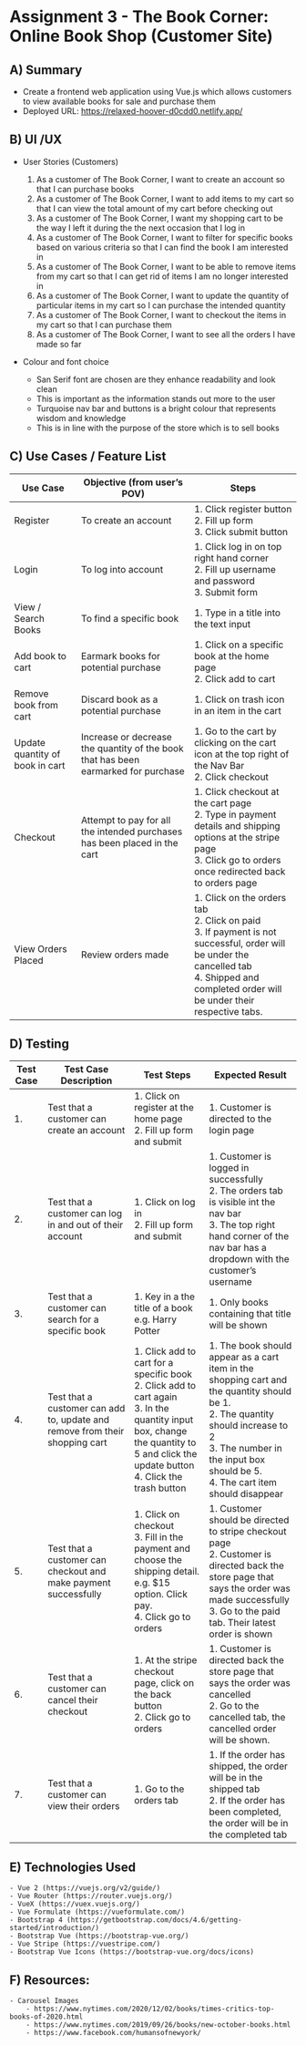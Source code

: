# Assignment 3 - The Book Corner: Online Book Shop (Customer Site)


## A) Summary
- Create a frontend web application using Vue.js which allows customers to view available books for sale and purchase them
- Deployed URL: https://relaxed-hoover-d0cdd0.netlify.app/


## B) UI /UX
- User Stories (Customers)
    1. As a customer of The Book Corner, I want to create an account so that I can purchase books
    2. As a customer of The Book Corner, I want to add items to my cart so that I can view the total amount of my cart before checking out
    3. As a customer of The Book Corner, I want my shopping cart to be the way I left it during the the next occasion that I log in
    4. As a customer of The Book Corner, I want to filter for specific books based on various criteria so that I can find the book I am interested in
    5. As a customer of The Book Corner, I want to be able to remove items from my cart so that I can get rid of items I am no longer interested in
    6. As a customer of The Book Corner, I want to update the quantity of particular items in my cart so I can purchase the intended quantity
    7. As a customer of The Book Corner, I want to checkout the items in my cart so that I can purchase them
    8. As a customer of The Book Corner,  I want to see all the orders I have made so far

- Colour and font choice
    - San Serif font are chosen are they enhance readability and look clean
    - This is important as the information stands out more to the user
    - Turquoise nav bar and buttons is a bright colour that represents wisdom and knowledge
    - This is in line with the purpose of the store which is to sell books


## C) Use Cases / Feature List
|Use Case                         |Objective (from user’s POV)                                                         |Steps                                                                                                                                                                                                                                      |
|---------------------------------------|------------------------------------------------------------------------------------------|-------------------------------------------------------------------------------------------------------------------------------------------------------------------------------------------------------------------------------------------------|
|Register                         |To create an account                                                                |1. Click register button<br>2. Fill up form <br>3. Click submit button                                                                                                                                         |
|Login                            |To log into account                                                                 |1. Click log in on top right hand corner<br>2. Fill up username and password <br>3. Submit form                                                                                                                |
|View / Search Books              |To find a specific book                                                             |1. Type in a title into the text input                                                                                                                                                                                                     |
|Add book to cart                 |Earmark books for potential  purchase                                               |1. Click on a specific book at the home page<br>2. Click add to cart                                                                                                                                                         |
|Remove book from cart            |Discard book as a potential purchase                                                |1. Click on trash icon in an item in the cart                                                                                                                                                                                              |
|Update quantity of book in cart  |Increase or decrease the quantity of the book that has been earmarked for purchase  |1. Go to the cart by clicking on the cart icon at the top right of the Nav Bar<br>2. Click checkout                                                                                                                          |
|Checkout                         |Attempt to pay for all the intended purchases has been placed in the cart           |1. Click checkout at the cart page<br>2. Type in payment details and shipping options at the stripe page<br>3. Click go to orders once redirected back to orders page                                          |
|View Orders Placed               |Review orders made                                                                  |1. Click on the orders tab<br>2. Click on paid<br>3. If payment is not successful, order will be under the cancelled tab<br>4. Shipped and completed order will be under their respective tabs.  |


## D) Testing
|Test Case  |Test Case Description                                                        |Test Steps                                                                                                                                                                                                                                                      |Expected Result                                                                                                                                                                                                                                                                        |
|-----------------|-----------------------------------------------------------------------------------|----------------------------------------------------------------------------------------------------------------------------------------------------------------------------------------------------------------------------------------------------------------------|---------------------------------------------------------------------------------------------------------------------------------------------------------------------------------------------------------------------------------------------------------------------------------------------|
|1.         |Test that a customer can create an account                                   |1. Click on register at the home page<br>2. Fill up form and submit                                                                                                                                                                               |1. Customer is directed to the login page                                                                                                                                                                                                                                              |
|2.         |Test that a customer can log in and out of their account                     |1. Click on log in<br>2. Fill up form and submit                                                                                                                                                                                                  |1. Customer is logged in successfully<br>2. The orders tab is visible int the nav bar<br>3. The top right hand corner of the nav bar has a dropdown with the customer’s username                                                                           |
|3.         |Test that a customer can search for a specific book                          |1. Key in a the title of a book e.g. Harry Potter                                                                                                                                                                                                               |1. Only books containing that title will be shown                                                                                                                                                                                                                                      |
|4.         |Test that a customer can add to, update and remove from their shopping cart  |1. Click add to cart for a specific book<br>2. Click add to cart again<br>3. In the quantity input box, change the quantity to 5 and click the update button<br>4. Click the trash button  |1. The book should appear as a cart item in the shopping cart and the quantity should be 1.<br>2.  The quantity should increase to 2<br>3. The number in the input box should be 5. <br>4. The cart item should disappear  |
|5.         |Test that a customer can checkout and make payment successfully              |1. Click on checkout<br>3. Fill in the payment and choose the shipping detail. e.g. $15 option. Click pay.<br>4. Click go to orders                                                                                        |1. Customer should be directed to stripe checkout page<br>2.  Customer is directed back the store page that says the order was made successfully<br>3. Go to the paid tab. Their latest order is shown                                                     |
|6.         |Test that a customer can cancel their checkout                               |1. At the stripe checkout page, click on the back button<br>2. Click go to orders                                                                                                                                                                 |1. Customer is directed back the store page that says the order was cancelled<br>2. Go to the cancelled tab, the cancelled order will be shown.                                                                                                                          |
|7.         |Test that a customer can view their orders                                   |1. Go to the orders tab                                                                                                                                                                                                                                         |1. If the order has shipped, the order will be in the shipped tab<br>2. If the order has been completed, the order will be in the completed tab                                                                                                                          |


## E) Technologies Used
    - Vue 2 (https://vuejs.org/v2/guide/)
    - Vue Router (https://router.vuejs.org/)
    - VueX (https://vuex.vuejs.org/)
    - Vue Formulate (https://vueformulate.com/)
    - Bootstrap 4 (https://getbootstrap.com/docs/4.6/getting-started/introduction/)
    - Bootstrap Vue (https://bootstrap-vue.org/)
    - Vue Stripe (https://vuestripe.com/)
    - Bootstrap Vue Icons (https://bootstrap-vue.org/docs/icons)

## F) Resources:
    - Carousel Images
        - https://www.nytimes.com/2020/12/02/books/times-critics-top-books-of-2020.html
        - https://www.nytimes.com/2019/09/26/books/new-october-books.html
        - https://www.facebook.com/humansofnewyork/


